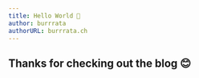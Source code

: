 ```yaml
---
title: Hello World 🎉
author: burrrata
authorURL: burrrata.ch
---
```


## Thanks for checking out the blog 😊

